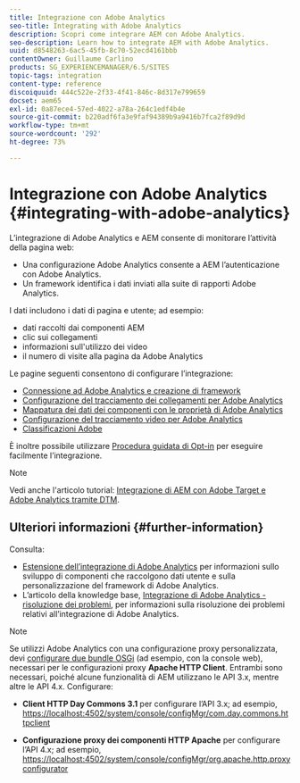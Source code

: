 ```yaml
---
title: Integrazione con Adobe Analytics
seo-title: Integrating with Adobe Analytics
description: Scopri come integrare AEM con Adobe Analytics.
seo-description: Learn how to integrate AEM with Adobe Analytics.
uuid: d8548263-6ac5-45fb-8c70-52ecd4161bbb
contentOwner: Guillaume Carlino
products: SG_EXPERIENCEMANAGER/6.5/SITES
topic-tags: integration
content-type: reference
discoiquuid: 444c522e-2f33-4f41-846c-8d317e799659
docset: aem65
exl-id: 0a87ece4-57ed-4022-a78a-264c1edf4b4e
source-git-commit: b220adf6fa3e9faf94389b9a9416b7fca2f89d9d
workflow-type: tm+mt
source-wordcount: '292'
ht-degree: 73%

---
```


# Integrazione con Adobe Analytics {#integrating-with-adobe-analytics}

L’integrazione di Adobe Analytics e AEM consente di monitorare l’attività della pagina web:

* Una configurazione Adobe Analytics consente a AEM l’autenticazione con Adobe Analytics.
* Un framework identifica i dati inviati alla suite di rapporti Adobe Analytics.

I dati includono i dati di pagina e utente; ad esempio:

* dati raccolti dai componenti AEM
* clic sui collegamenti
* informazioni sull&#39;utilizzo dei video
* il numero di visite alla pagina da Adobe Analytics

Le pagine seguenti consentono di configurare l’integrazione:

* [Connessione ad Adobe Analytics e creazione di framework](/help/sites-administering/adobeanalytics-connect.md)
* [Configurazione del tracciamento dei collegamenti per Adobe Analytics](/help/sites-administering/adobeanalytics-link.md)
* [Mappatura dei dati dei componenti con le proprietà di Adobe Analytics](/help/sites-administering/adobeanalytics-mapping.md)
* [Configurazione del tracciamento video per Adobe Analytics](/help/sites-administering/adobeanalytics-video.md)
* [Classificazioni Adobe](/help/sites-administering/adobeanalytics-classifications.md)

È inoltre possibile utilizzare [Procedura guidata di Opt-in](/help/sites-administering/opt-in.md) per eseguire facilmente l’integrazione.

>[!NOTE]
>
>Vedi anche l&#39;articolo tutorial: [Integrazione di AEM con Adobe Target e Adobe Analytics tramite DTM](https://helpx.adobe.com/experience-manager/using/integrate-digital-marketing-solutions.html).

## Ulteriori informazioni {#further-information}

Consulta:

* [Estensione dell’integrazione di Adobe Analytics](/help/sites-developing/extending-analytics.md) per informazioni sullo sviluppo di componenti che raccolgono dati utente e sulla personalizzazione del framework di Adobe Analytics.
* L’articolo della knowledge base, [Integrazione di Adobe Analytics - risoluzione dei problemi](https://helpx.adobe.com/it/experience-manager/kb/sitecatalystintegrationtroubleshooting.html), per informazioni sulla risoluzione dei problemi relativi all’integrazione di Adobe Analytics.

>[!NOTE]
>
>Se utilizzi Adobe Analytics con una configurazione proxy personalizzata, devi [configurare due bundle OSGi](/help/sites-deploying/configuring-osgi.md) (ad esempio, con la console web), necessari per le configurazioni proxy **Apache HTTP Client**. Entrambi sono necessari, poiché alcune funzionalità di AEM utilizzano le API 3.x, mentre altre le API 4.x. Configurare:
>
>* **Client HTTP Day Commons 3.1** per configurare l’API 3.x;
   >  ad esempio, [https://localhost:4502/system/console/configMgr/com.day.commons.httpclient](https://localhost:4502/system/console/configMgr/com.day.commons.httpclient)
>
>* **Configurazione proxy dei componenti HTTP Apache** per configurare l’API 4.x;
   >  ad esempio, [https://localhost:4502/system/console/configMgr/org.apache.http.proxyconfigurator](https://localhost:4502/system/console/configMgr/org.apache.http.proxyconfigurator)
>

